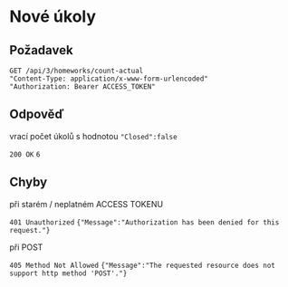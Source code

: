 # Nové úkoly


## Požadavek
```
GET /api/3/homeworks/count-actual
"Content-Type: application/x-www-form-urlencoded"
"Authorization: Bearer ACCESS_TOKEN"
```


## Odpověď
vrací počet úkolů s hodnotou ```"Closed":false```

```200 OK```
```6```


## Chyby

při starém / neplatném ACCESS TOKENU

```401 Unauthorized```
```{"Message":"Authorization has been denied for this request."}```

při POST

```405 Method Not Allowed```
```{"Message":"The requested resource does not support http method 'POST'."} ```
